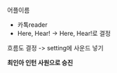 어플이름
- 카톡reader
- Here, Hear!
-> Here, Hear!로 결정

흐름도 결정
-> setting에 사운드 넣기

****최인아 인턴 사원으로 승진****
